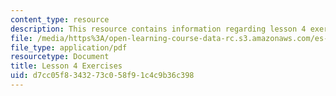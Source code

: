 ```yaml
---
content_type: resource
description: This resource contains information regarding lesson 4 exercises.
file: /media/https%3A/open-learning-course-data-rc.s3.amazonaws.com/es-s41-speak-italian-with-your-mouth-full-spring-2012/d7cc05f8343273c058f91c4c9b36c398_MITES_S41S12_lesson4Exerci.pdf
file_type: application/pdf
resourcetype: Document
title: Lesson 4 Exercises
uid: d7cc05f8-3432-73c0-58f9-1c4c9b36c398
---
```

